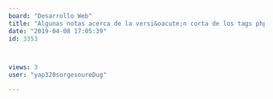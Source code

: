 ```yaml
---
board: "Desarrollo Web"
title: "Algunas notas acerca de la versi&oacute;n corta de los tags php &lt;? ?&gt;"
date: "2019-04-08 17:05:39"
id: 3353



views: 3
user: "yap320sorgesoureDug"

---
```

